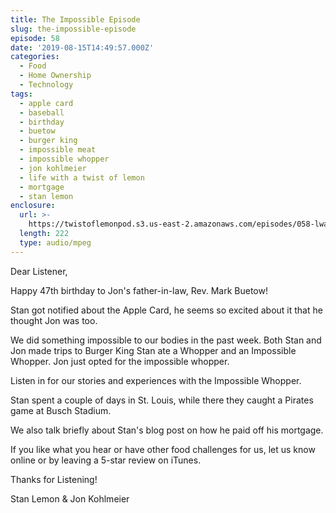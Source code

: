 ```yaml
---
title: The Impossible Episode
slug: the-impossible-episode
episode: 58
date: '2019-08-15T14:49:57.000Z'
categories:
  - Food
  - Home Ownership
  - Technology
tags:
  - apple card
  - baseball
  - birthday
  - buetow
  - burger king
  - impossible meat
  - impossible whopper
  - jon kohlmeier
  - life with a twist of lemon
  - mortgage
  - stan lemon
enclosure:
  url: >-
    https://twistoflemonpod.s3.us-east-2.amazonaws.com/episodes/058-lwatol-20190815.mp3
  length: 222
  type: audio/mpeg
---
```


Dear Listener,

Happy 47th birthday to Jon's father-in-law, Rev. Mark Buetow!

Stan got notified about the Apple Card, he seems so excited about it that he thought Jon was too.

We did something impossible to our bodies in the past week. Both Stan and Jon made trips to Burger King Stan ate a Whopper and an Impossible Whopper. Jon just opted for the impossible whopper.

Listen in for our stories and experiences with the Impossible Whopper.

Stan spent a couple of days in St. Louis, while there they caught a Pirates game at Busch Stadium.

We also talk briefly about Stan's blog post on how he paid off his mortgage.

If you like what you hear or have other food challenges for us, let us know online or by leaving a 5-star review on iTunes.

Thanks for Listening!

Stan Lemon & Jon Kohlmeier

